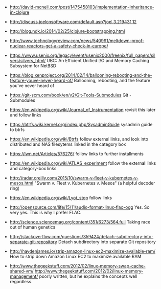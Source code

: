  - http://david-mcneil.com/post/1475458103/implementation-inheritance-in-clojure
 - http://discuss.joelonsoftware.com/default.asp?joel.3.219431.12
 - http://blog.ndk.io/2014/02/25/clojure-bootstrapping.html
 - http://www.technologyreview.com/news/540991/meltdown-proof-nuclear-reactors-get-a-safety-check-in-europe/

 - https://www.usenix.org/legacy/event/usenix2000/freenix/full_papers/silvers/silvers_html/
   UBC: An Efficient Unified I/O and Memory Caching Subsystem for NetBSD

 - https://blog.xenproject.org/2014/02/14/ballooning-rebooting-and-the-feature-youve-never-heard-of/
   Ballooning, rebooting, and the feature you've never heard of

 - https://git-scm.com/book/en/v2/Git-Tools-Submodules
   Git - Submodules

 - https://en.wikipedia.org/wiki/Journal_of_Instrumentation
   revisit this later and follow links

 - https://btrfs.wiki.kernel.org/index.php/SysadminGuide
   sysadmin guide to btrfs

 - https://en.wikipedia.org/wiki/Btrfs
   follow external links, and look into distributed and NAS filesytems linked in the category box

 - https://lwn.net/Articles/576276/
   follow links to further installments

 - https://en.wikipedia.org/wiki/ATLAS_experiment
   follow the external links and category-box links

 - http://radar.oreilly.com/2015/10/swarm-v-fleet-v-kubernetes-v-mesos.html
   "Swarm v. Fleet v. Kubernetes v. Mesos" (a helpful decoder ring)

 - https://en.wikipedia.org/wiki/Lyot_stop
   follow links

 - http://opensource.com/life/15/11/audio-format-linux-flac-ogg
   Yes.  So very yes.  This is why I prefer FLAC.

 - http://science.sciencemag.org/content/351/6273/564.full
   Taking race out of human genetics

 - http://stackoverflow.com/questions/359424/detach-subdirectory-into-separate-git-repository
   Detach subdirectory into separate Git repository

 - http://haydenjames.io/strip-amazon-linux-ec2-maximize-available-ram/
   How to strip down Amazon Linux EC2 to maximize available RAM

 - http://www.thegeekstuff.com/2012/02/linux-memory-swap-cache-shared-vm/
   http://www.thegeekstuff.com/2012/02/linux-memory-management/
   poorly written, but he explains the concepts well regardless
